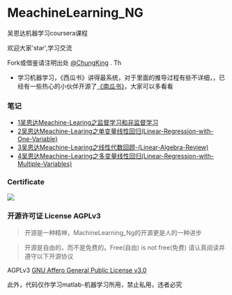# MeachineLearning_NG
吴恩达机器学习coursera课程

欢迎大家'star',学习交流

Fork或借鉴请注明出处 [@ChungKing](https://github.com/HuangCongQing) . Th

* 学习机器学习，《西瓜书》讲得最系统，对于里面的推导过程有些不详细，，已经有一些热心的小伙伴开源了[《南瓜书》](https://datawhalechina.github.io/pumpkin-book/#/)，大家可以多看看

### 笔记

* [1吴恩达Meachine-Learing之监督学习和非监督学习](https://www.jianshu.com/p/626feb543816)
* [2吴恩达Meachine-Learing之单变量线性回归(Linear-Regression-with-One-Variable)](https://www.jianshu.com/p/4b614d6d2406)
* [3吴恩达Meachine-Learing之线性代数回顾-(Linear-Algebra-Review)](https://www.jianshu.com/p/163c0c64ea34)
* [4吴恩达Meachine-Learing之多变量线性回归(Linear-Regression-with-Multiple-Variables)](https://www.jianshu.com/p/a51f06052772)

### Certificate 

![](https://upload-images.jianshu.io/upload_images/4340772-bf542b12db369d57.png?imageMogr2/auto-orient/strip%7CimageView2/2/w/1240)

### 开源许可证 License AGPLv3

>开源是一种精神，MachineLearning_Ng的开源更是人的一种进步

>开源是自由的，而不是免费的。Free(自由) is not free(免费)
请认真阅读并遵守以下开源协议

AGPLv3 [GNU Affero General Public License v3.0](https://github.com/HuangCongQing/MachineLearning_Ng/blob/master/LICENSE)

此外，代码仅作学习matlab-机器学习所用，禁止私用，违者必究
